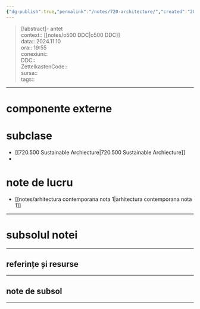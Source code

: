 ```yaml
---
{"dg-publish":true,"permalink":"/notes/720-architecture/","created":"2025-01-23T15:11:49.794+02:00","updated":"2024-12-29T17:07:15.479+02:00"}
---
```


> [!abstract]- antet  
> context:: [[notes/o500 DDC\|o500 DDC]]   
> data:: 2024.11.10  
> ora:: 19:55  
> conexiuni::  
> DDC::  
> ZettelkastenCode::  
> sursa::  
> tags::  


---

# componente externe


# subclase
- [[720.500 Sustainable Archiecture\|720.500 Sustainable Archiecture]]
- 
# note de lucru
- [[notes/arhitectura contemporana nota 1\|arhitectura contemporana nota 1]]

---
# subsolul notei
---
## referințe și resurse


---
## note de subsol
---


